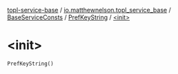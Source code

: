 [topl-service-base](../../../index.md) / [io.matthewnelson.topl_service_base](../../index.md) / [BaseServiceConsts](../index.md) / [PrefKeyString](index.md) / [&lt;init&gt;](./-init-.md)

# &lt;init&gt;

`PrefKeyString()`
